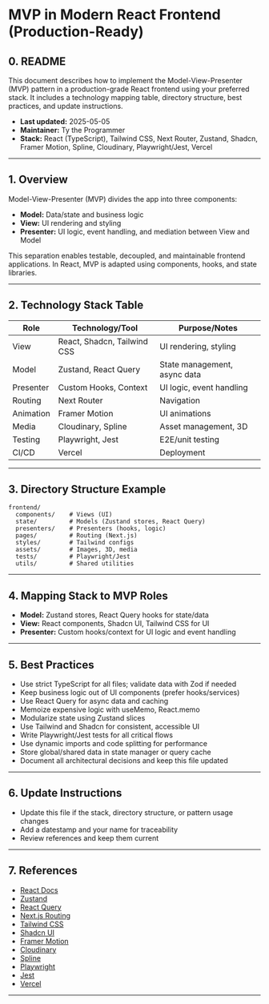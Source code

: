# MVP in Modern React Frontend (Production-Ready)

## 0. README
This document describes how to implement the Model-View-Presenter (MVP) pattern in a production-grade React frontend using your preferred stack. It includes a technology mapping table, directory structure, best practices, and update instructions.

- **Last updated:** 2025-05-05
- **Maintainer:** Ty the Programmer
- **Stack:** React (TypeScript), Tailwind CSS, Next Router, Zustand, Shadcn, Framer Motion, Spline, Cloudinary, Playwright/Jest, Vercel

---

## 1. Overview
Model-View-Presenter (MVP) divides the app into three components:
- **Model:** Data/state and business logic
- **View:** UI rendering and styling
- **Presenter:** UI logic, event handling, and mediation between View and Model

This separation enables testable, decoupled, and maintainable frontend applications. In React, MVP is adapted using components, hooks, and state libraries.

---

## 2. Technology Stack Table
| Role        | Technology/Tool         | Purpose/Notes                 |
|-------------|------------------------|-------------------------------|
| View        | React, Shadcn, Tailwind CSS | UI rendering, styling        |
| Model       | Zustand, React Query   | State management, async data  |
| Presenter   | Custom Hooks, Context  | UI logic, event handling      |
| Routing     | Next Router            | Navigation                    |
| Animation   | Framer Motion          | UI animations                 |
| Media       | Cloudinary, Spline     | Asset management, 3D          |
| Testing     | Playwright, Jest       | E2E/unit testing              |
| CI/CD       | Vercel                 | Deployment                    |

---

## 3. Directory Structure Example
```text
frontend/
  components/    # Views (UI)
  state/         # Models (Zustand stores, React Query)
  presenters/    # Presenters (hooks, logic)
  pages/         # Routing (Next.js)
  styles/        # Tailwind configs
  assets/        # Images, 3D, media
  tests/         # Playwright/Jest
  utils/         # Shared utilities
```

---

## 4. Mapping Stack to MVP Roles
- **Model:** Zustand stores, React Query hooks for state/data
- **View:** React components, Shadcn UI, Tailwind CSS for UI
- **Presenter:** Custom hooks/context for UI logic and event handling

---

## 5. Best Practices
- Use strict TypeScript for all files; validate data with Zod if needed
- Keep business logic out of UI components (prefer hooks/services)
- Use React Query for async data and caching
- Memoize expensive logic with useMemo, React.memo
- Modularize state using Zustand slices
- Use Tailwind and Shadcn for consistent, accessible UI
- Write Playwright/Jest tests for all critical flows
- Use dynamic imports and code splitting for performance
- Store global/shared data in state manager or query cache
- Document all architectural decisions and keep this file updated

---

## 6. Update Instructions
- Update this file if the stack, directory structure, or pattern usage changes
- Add a datestamp and your name for traceability
- Review references and keep them current

---

## 7. References
- [React Docs](https://react.dev/)
- [Zustand](https://docs.pmnd.rs/zustand/getting-started/introduction)
- [React Query](https://tanstack.com/query/v4/)
- [Next.js Routing](https://nextjs.org/docs/routing/introduction)
- [Tailwind CSS](https://tailwindcss.com/)
- [Shadcn UI](https://ui.shadcn.com/)
- [Framer Motion](https://www.framer.com/motion/)
- [Cloudinary](https://cloudinary.com/)
- [Spline](https://spline.design/)
- [Playwright](https://playwright.dev/)
- [Jest](https://jestjs.io/)
- [Vercel](https://vercel.com/)

---

<!-- ! All technologies/tools explicitly mapped. todo: Update if stack changes. ! This doc is production-ready as of 2025-05-05. Maintainer: Ty the Programmer -->
